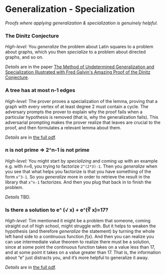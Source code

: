 # Generalization - Specialization

_Proofs where applying generalization & specialization is genuinely helpful._

### The Dinitz Conjecture

*High-level:* You *generalize* the problem about Latin squares to a problem about graphs, which you then *specialize* to a problem about directed graphs, and so on.

*Details* are in the paper [The Method of Undetermined Generalization and Specialization Illustrated with Fred Galvin's Amazing Proof of the Dinitz Conjecture][1].

### A tree has at most n-1 edges

*High-level:* The prover proves a specialization of the lemma, proving that a graph with every vertex of at least degree 2 must contain a cycle. The adversary prompts the prover to explain why the proof fails when a particular hypothesis is removed (that is, why the generalization fails).  This adversarial prompting makes the prover realize that leaves are crucial to the proof, and then formulates a relevant lemma about them.

*Details* are in [the full pdf][2].

### n is not prime =\> 2^n-1 is not prime

*High-level:* You might start by *specializing* and coming up with an example e.g. with n=6, you trying to factorize `2^(2*3)-1`.  Then you *generalize* when you see that what helps you factorize is that you have something of the form `x^3-1`.  So you *generalize* more in order to retrieve the result in the library that `x^n-1` factorizes.  And then you plug that back in to finish the problem.

*Details* TBD.

### Is there a solution to e^ (√ x) + e^(∛ x)=17?

*High-level:* Tim mentioned it might be a problem that someone, coming straight out of high school, might struggle with. But it helps to weaken the hypothesis (and therefore *generalize* the statement) by turning the whole left hand side to a continuous function $f(x)$.  And then you can realize you can use intermediate value theorem to realize there must be a solution, since at some point the continuous function takes on a value less than 17, and at some point it takes on a value greater than 17.  That is, the information about “e” just distracts you, and it’s more helpful to generalize it away.

*Details* are in [the full pdf][3].

[1]:	https://arxiv.org/abs/math/9506215
[2]:	../conflict-driven/tree-implies-n-1.pdf
[3]:	exponential-equals-17.pdf